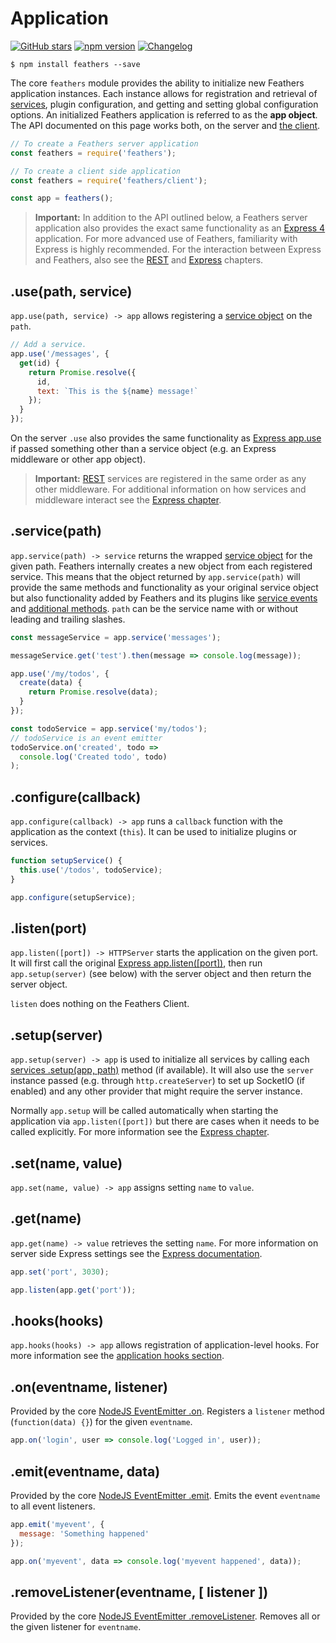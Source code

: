 # Application

[![GitHub stars](https://img.shields.io/github/stars/feathersjs/feathers.png?style=social&label=Star)](https://github.com/feathersjs/feathers/)
[![npm version](https://img.shields.io/npm/v/feathers.png?style=flat-square)](https://www.npmjs.com/package/feathers)
[![Changelog](https://img.shields.io/badge/changelog-.md-blue.png?style=flat-square)](https://github.com/feathersjs/feathers/blob/master/CHANGELOG.md)

```
$ npm install feathers --save
```

The core `feathers` module provides the ability to initialize new Feathers application instances. Each instance allows for registration and retrieval of [services](./services.md), plugin configuration, and getting and setting global configuration options. An initialized Feathers application is referred to as the **app object**. The API documented on this page works both, on the server and [the client](./client.md).

```js
// To create a Feathers server application
const feathers = require('feathers');

// To create a client side application
const feathers = require('feathers/client');

const app = feathers();
```

> **Important:** In addition to the API outlined below, a Feathers server application also provides the exact same functionality as an [Express 4](http://expressjs.com/en/4x/api.html) application. For more advanced use of Feathers, familiarity with Express is highly recommended. For the interaction between Express and Feathers, also see the [REST](./rest.md) and [Express](./express.md) chapters.


## .use(path, service)

`app.use(path, service) -> app` allows registering a [service object](./services.md) on the `path`.

```js
// Add a service.
app.use('/messages', {
  get(id) {
    return Promise.resolve({
      id,
      text: `This is the ${name} message!`
    });
  }
});
```

On the server `.use` also provides the same functionality as [Express app.use](http://expressjs.com/en/4x/api.html#app.use) if passed something other than a service object (e.g. an Express middleware or other app object).

 > **Important:** [REST](./rest.md) services are registered in the same order as any other middleware. For additional information on how services and middleware interact see the [Express chapter](./express.md).


## .service(path)

`app.service(path) -> service` returns the wrapped [service object](./services.md) for the given path. Feathers internally creates a new object from each registered service. This means that the object returned by `app.service(path)` will provide the same methods and functionality as your original service object but also functionality added by Feathers and its plugins like [service events](./events.md) and [additional methods](./services.md##feathers-functionality). `path` can be the service name with or without leading and trailing slashes.

```js
const messageService = app.service('messages');

messageService.get('test').then(message => console.log(message));

app.use('/my/todos', {
  create(data) {
    return Promise.resolve(data);
  }
});

const todoService = app.service('my/todos');
// todoService is an event emitter
todoService.on('created', todo => 
  console.log('Created todo', todo)
);
```


## .configure(callback)

`app.configure(callback) -> app` runs a `callback` function with the application as the context (`this`). It can be used to initialize plugins or services.

```js
function setupService() {
  this.use('/todos', todoService);
}

app.configure(setupService);
```


## .listen(port)

`app.listen([port]) -> HTTPServer` starts the application on the given port. It will first call the original [Express app.listen([port])](http://expressjs.com/api.html#app.listen), then run `app.setup(server)` (see below) with the server object and then return the server object.

`listen` does nothing on the Feathers Client.


## .setup(server)

`app.setup(server) -> app` is used to initialize all services by calling each [services .setup(app, path)](services.md#setupapp-path) method (if available).
It will also use the `server` instance passed (e.g. through `http.createServer`) to set up SocketIO (if enabled) and any other provider that might require the server instance.

Normally `app.setup` will be called automatically when starting the application via `app.listen([port])` but there are cases when it needs to be called explicitly. For more information see the [Express chapter](./express.md).


## .set(name, value)

`app.set(name, value) -> app` assigns setting `name` to `value`. 


## .get(name)

`app.get(name) -> value` retrieves the setting `name`. For more information on server side Express settings see the [Express documentation](http://expressjs.com/en/4x/api.html#app.set).

```js
app.set('port', 3030);

app.listen(app.get('port'));
```


## .hooks(hooks)

`app.hooks(hooks) -> app` allows registration of application-level hooks. For more information see the [application hooks section](./hooks.md#application-hooks).


## .on(eventname, listener)

Provided by the core [NodeJS EventEmitter .on](https://nodejs.org/api/events.html#events_emitter_on_eventname_listener). Registers a `listener` method (`function(data) {}`) for the given `eventname`.

```js
app.on('login', user => console.log('Logged in', user));
```


## .emit(eventname, data)

Provided by the core [NodeJS EventEmitter .emit](https://nodejs.org/api/events.html#events_emitter_emit_eventname_args). Emits the event `eventname` to all event listeners.

```js
app.emit('myevent', {
  message: 'Something happened'
});

app.on('myevent', data => console.log('myevent happened', data));
```


## .removeListener(eventname, [ listener ])

Provided by the core [NodeJS EventEmitter .removeListener](https://nodejs.org/api/events.html#events_emitter_removelistener_eventname_listener). Removes all or the given listener for `eventname`.
